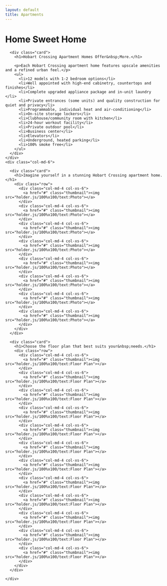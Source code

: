 ```yaml
---
layout: default
title: Apartments
---
```


<div class="container">
  <div class="row">
    <div class="col-md-8 center-block">
      <div class="card header-card">
        <h1>Home Sweet Home</h1>
      </div>
    </div>
    <div class="col-md-6">
      
      <div class="card">
        <h1>Hobart Crossing Apartment Homes Offer&nbsp;More.</h1>
        
        <p>Each Hobart Crossing apartment home features upscale amenities and a refined urban feel.</p>
        <ul>
          <li>12 models with 1-2 bedroom options</li>
          <li>Well appointed with high-end cabinetry, countertops and finishes</li>
          <li>Complete upgraded appliance package and in-unit laundry </li>
          <li>Private entrances (some units) and quality construction for quiet and privacy</li>
          <li>Programmable, individual heat and air-conditioning</li>
          <li>On-site storage lockers</li>
          <li>Clubhouse/community room with kitchen</li>
          <li>24-hour workout facility</li>
          <li>Private outdoor pool</li>
          <li>Business center</li>
          <li>Elevators</li>
          <li>Underground, heated parking</li>
          <li>100% smoke free</li>
        </ul> 
      </div>
    </div>
    <div class="col-md-6">
      
      <div class="card">
        <h1>Imagine yourself in a stunning Hobart Crossing apartment home.</h1>
        <div class="row">
          <div class="col-md-4 col-xs-6">
            <a href="#" class="thumbnail"><img src="holder.js/100%x100/text:Photo"></a>
          </div>
          <div class="col-md-4 col-xs-6">
            <a href="#" class="thumbnail"><img src="holder.js/100%x100/text:Photo"></a>
          </div>
          <div class="col-md-4 col-xs-6">
            <a href="#" class="thumbnail"><img src="holder.js/100%x100/text:Photo"></a>
          </div>
          <div class="col-md-4 col-xs-6">
            <a href="#" class="thumbnail"><img src="holder.js/100%x100/text:Photo"></a>
          </div>
          <div class="col-md-4 col-xs-6">
            <a href="#" class="thumbnail"><img src="holder.js/100%x100/text:Photo"></a>
          </div>
          <div class="col-md-4 col-xs-6">
            <a href="#" class="thumbnail"><img src="holder.js/100%x100/text:Photo"></a>
          </div>
          <div class="col-md-4 col-xs-6">
            <a href="#" class="thumbnail"><img src="holder.js/100%x100/text:Photo"></a>
          </div>
          <div class="col-md-4 col-xs-6">
            <a href="#" class="thumbnail"><img src="holder.js/100%x100/text:Photo"></a>
          </div>
        </div>
      </div>
      
      <div class="card">
        <h1>Choose the floor plan that best suits your&nbsp;needs.</h1>
        <div class="row">
          <div class="col-md-4 col-xs-6">
            <a href="#" class="thumbnail"><img src="holder.js/100%x100/text:Floor Plan"></a>
          </div>
          <div class="col-md-4 col-xs-6">
            <a href="#" class="thumbnail"><img src="holder.js/100%x100/text:Floor Plan"></a>
          </div>
          <div class="col-md-4 col-xs-6">
            <a href="#" class="thumbnail"><img src="holder.js/100%x100/text:Floor Plan"></a>
          </div>
          <div class="col-md-4 col-xs-6">
            <a href="#" class="thumbnail"><img src="holder.js/100%x100/text:Floor Plan"></a>
          </div>
          <div class="col-md-4 col-xs-6">
            <a href="#" class="thumbnail"><img src="holder.js/100%x100/text:Floor Plan"></a>
          </div>
          <div class="col-md-4 col-xs-6">
            <a href="#" class="thumbnail"><img src="holder.js/100%x100/text:Floor Plan"></a>
          </div>
          <div class="col-md-4 col-xs-6">
            <a href="#" class="thumbnail"><img src="holder.js/100%x100/text:Floor Plan"></a>
          </div>
          <div class="col-md-4 col-xs-6">
            <a href="#" class="thumbnail"><img src="holder.js/100%x100/text:Floor Plan"></a>
          </div>
          <div class="col-md-4 col-xs-6">
            <a href="#" class="thumbnail"><img src="holder.js/100%x100/text:Floor Plan"></a>
          </div>
          <div class="col-md-4 col-xs-6">
            <a href="#" class="thumbnail"><img src="holder.js/100%x100/text:Floor Plan"></a>
          </div>
          <div class="col-md-4 col-xs-6">
            <a href="#" class="thumbnail"><img src="holder.js/100%x100/text:Floor Plan"></a>
          </div>
          <div class="col-md-4 col-xs-6">
            <a href="#" class="thumbnail"><img src="holder.js/100%x100/text:Floor Plan"></a>
          </div>
        </div>
      </div>
      
    </div>
  </div>
</div>